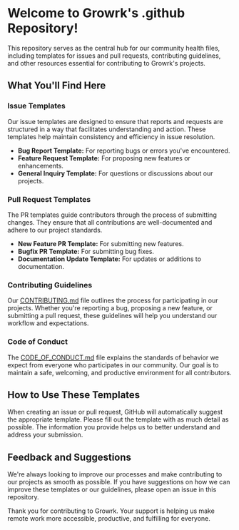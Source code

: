 # Welcome to Growrk's .github Repository!

This repository serves as the central hub for our community health files, including templates for issues and pull requests, contributing guidelines, and other resources essential for contributing to Growrk's projects.

## What You'll Find Here

### Issue Templates

Our issue templates are designed to ensure that reports and requests are structured in a way that facilitates understanding and action. These templates help maintain consistency and efficiency in issue resolution.

- **Bug Report Template:** For reporting bugs or errors you've encountered.
- **Feature Request Template:** For proposing new features or enhancements.
- **General Inquiry Template:** For questions or discussions about our projects.

### Pull Request Templates

The PR templates guide contributors through the process of submitting changes. They ensure that all contributions are well-documented and adhere to our project standards.

- **New Feature PR Template:** For submitting new features.
- **Bugfix PR Template:** For submitting bug fixes.
- **Documentation Update Template:** For updates or additions to documentation.

### Contributing Guidelines

Our [CONTRIBUTING.md](CONTRIBUTING.md) file outlines the process for participating in our projects. Whether you're reporting a bug, proposing a new feature, or submitting a pull request, these guidelines will help you understand our workflow and expectations.

### Code of Conduct

The [CODE_OF_CONDUCT.md](CODE_OF_CONDUCT.md) file explains the standards of behavior we expect from everyone who participates in our community. Our goal is to maintain a safe, welcoming, and productive environment for all contributors.

## How to Use These Templates

When creating an issue or pull request, GitHub will automatically suggest the appropriate template. Please fill out the template with as much detail as possible. The information you provide helps us to better understand and address your submission.

## Feedback and Suggestions

We're always looking to improve our processes and make contributing to our projects as smooth as possible. If you have suggestions on how we can improve these templates or our guidelines, please open an issue in this repository.

Thank you for contributing to Growrk. Your support is helping us make remote work more accessible, productive, and fulfilling for everyone.

